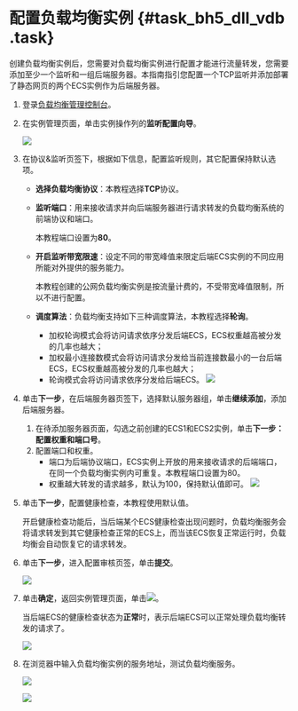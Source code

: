 # 配置负载均衡实例 {#task_bh5_dll_vdb .task}

创建负载均衡实例后，您需要对负载均衡实例进行配置才能进行流量转发，您需要添加至少一个监听和一组后端服务器。本指南指引您配置一个TCP监听并添加部署了静态网页的两个ECS实例作为后端服务器。

1.  登录[负载均衡管理控制台](https://slb.console.aliyun.com/slb)。
2.  在实例管理页面，单击实例操作列的**监听配置向导**。 

    ![](http://static-aliyun-doc.oss-cn-hangzhou.aliyuncs.com/assets/img/15701/15590943467514_zh-CN.png)

3.  在协议&监听页签下，根据如下信息，配置监听规则，其它配置保持默认选项。 
    -   **选择负载均衡协议**：本教程选择**TCP**协议。
    -   **监听端口**：用来接收请求并向后端服务器进行请求转发的负载均衡系统的前端协议和端口。

        本教程端口设置为**80**。

    -   **开启监听带宽限速**：设定不同的带宽峰值来限定后端ECS实例的不同应用所能对外提供的服务能力。

        本教程创建的公网负载均衡实例是按流量计费的，不受带宽峰值限制，所以不进行配置。

    -   **调度算法**：负载均衡支持如下三种调度算法，本教程选择**轮询**。

        -   加权轮询模式会将访问请求依序分发后端ECS，ECS权重越高被分发的几率也越大；
        -   加权最小连接数模式会将访问请求分发给当前连接数最小的一台后端ECS，ECS权重越高被分发的几率也越大；
        -   轮询模式会将访问请求依序分发给后端ECS。
        ![](http://static-aliyun-doc.oss-cn-hangzhou.aliyuncs.com/assets/img/15701/15590943467515_zh-CN.png)

4.  单击**下一步**，在后端服务器页签下，选择默认服务器组，单击**继续添加**，添加后端服务器。 

    1.  在待添加服务器页面，勾选之前创建的ECS1和ECS2实例，单击**下一步：配置权重和端口号**。
    2.  配置端口和权重。 
        -   端口为后端协议端口，ECS实例上开放的用来接收请求的后端端口，在同一个负载均衡实例内可重复。本教程端口设置为80。
        -   权重越大转发的请求越多，默认为100，保持默认值即可。
    ![](http://static-aliyun-doc.oss-cn-hangzhou.aliyuncs.com/assets/img/15701/15590943467516_zh-CN.png)

5.  单击**下一步**，配置健康检查，本教程使用默认值。 

    开启健康检查功能后，当后端某个ECS健康检查出现问题时，负载均衡服务会将请求转发到其它健康检查正常的ECS上，而当该ECS恢复正常运行时，负载均衡会自动恢复它的请求转发。

6.  单击**下一步**，进入配置审核页签，单击**提交**。 

    ![](http://static-aliyun-doc.oss-cn-hangzhou.aliyuncs.com/assets/img/15701/15590943467517_zh-CN.png)

7.  单击**确定**，返回实例管理页面，单击![](http://static-aliyun-doc.oss-cn-hangzhou.aliyuncs.com/assets/img/15701/15590943467518_zh-CN.png)。 

    当后端ECS的健康检查状态为**正常**时，表示后端ECS可以正常处理负载均衡转发的请求了。

    ![](http://static-aliyun-doc.oss-cn-hangzhou.aliyuncs.com/assets/img/15701/15590943467519_zh-CN.png)

8.  在浏览器中输入负载均衡实例的服务地址，测试负载均衡服务。 

    ![](http://static-aliyun-doc.oss-cn-hangzhou.aliyuncs.com/assets/img/15658/15590943467447_zh-CN.png)

    ![](http://static-aliyun-doc.oss-cn-hangzhou.aliyuncs.com/assets/img/15658/15590943467448_zh-CN.png)


